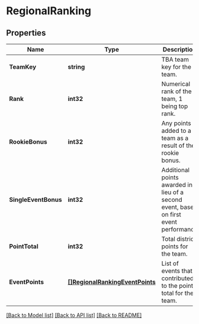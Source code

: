 # RegionalRanking

## Properties
Name | Type | Description | Notes
------------ | ------------- | ------------- | -------------
**TeamKey** | **string** | TBA team key for the team. | [default to null]
**Rank** | **int32** | Numerical rank of the team, 1 being top rank. | [default to null]
**RookieBonus** | **int32** | Any points added to a team as a result of the rookie bonus. | [optional] [default to null]
**SingleEventBonus** | **int32** | Additional points awarded in lieu of a second event, based on first event performance | [optional] [default to null]
**PointTotal** | **int32** | Total district points for the team. | [default to null]
**EventPoints** | [**[]RegionalRankingEventPoints**](Regional_Ranking_event_points.md) | List of events that contributed to the point total for the team. | [optional] [default to null]

[[Back to Model list]](../README.md#documentation-for-models) [[Back to API list]](../README.md#documentation-for-api-endpoints) [[Back to README]](../README.md)

